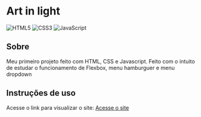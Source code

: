 # Art in light 
    
![HTML5](https://img.shields.io/badge/html5-%23E34F26.svg?style=for-the-badge&logo=html5&logoColor=white)
![CSS3](https://img.shields.io/badge/css3-%231572B6.svg?style=for-the-badge&logo=css3&logoColor=white)
![JavaScript](https://img.shields.io/badge/javascript-%23323330.svg?style=for-the-badge&logo=javascript&logoColor=%23F7DF1E)

## Sobre
Meu primeiro projeto feito com HTML, CSS e Javascript. Feito com o intuito de estudar o funcionamento de Flexbox, menu hamburguer e menu dropdown

## Instruções de uso
Acesse o link para visualizar o site:
[Acesse o site](https://lucasluz001.github.io/projetos-pessoais/art_in_light/index.html)

